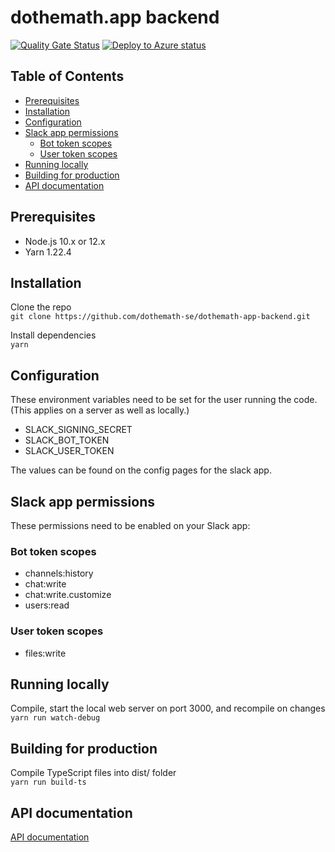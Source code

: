 # dothemath.app backend

[![Quality Gate Status](https://sonarcloud.io/api/project_badges/measure?project=dothemath-se_dothemath-app-backend&metric=alert_status)](https://sonarcloud.io/dashboard?id=dothemath-se_dothemath-app-backend)
[![Deploy to Azure status](https://github.com/dothemath-se/dothemath-app-backend/workflows/Deploy%20to%20Azure/badge.svg)](https://github.com/dothemath-se/dothemath-app-backend/actions?query=workflow%3A%22Deploy+to+Azure%22)

## Table of Contents

- [Prerequisites](#prerequisites)
- [Installation](#installation)
- [Configuration](#configuration)
- [Slack app permissions](#slack-app-permissions)
  - [Bot token scopes](#bot-token-scopes)
  - [User token scopes](#user-token-scopes)
- [Running locally](#running-locally)
- [Building for production](#building-for-production)
- [API documentation](#api-documentation)

## Prerequisites

- Node.js 10.x or 12.x
- Yarn 1.22.4

## Installation

Clone the repo  
`git clone https://github.com/dothemath-se/dothemath-app-backend.git`

Install dependencies  
`yarn`

## Configuration

These environment variables need to be set for the user running the code. (This applies on a server as well as locally.)

- SLACK_SIGNING_SECRET
- SLACK_BOT_TOKEN
- SLACK_USER_TOKEN

The values can be found on the config pages for the slack app.

## Slack app permissions

These permissions need to be enabled on your Slack app:

### Bot token scopes

- channels:history
- chat:write
- chat:write.customize
- users:read

### User token scopes

- files:write

## Running locally

Compile, start the local web server on port 3000, and recompile on changes  
`yarn run watch-debug`

## Building for production

Compile TypeScript files into dist/ folder  
`yarn run build-ts`

## API documentation

[API documentation](API.md)
